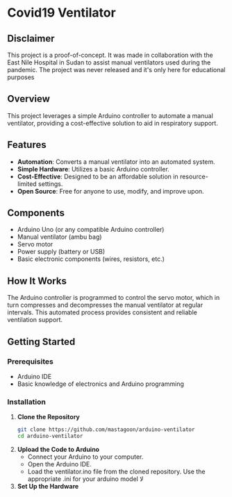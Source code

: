 # Covid19 Ventilator

## Disclaimer
This project is a proof-of-concept. It was made in collaboration with the East Nile Hospital in Sudan to assist manual ventilators used during the pandemic. The project was never released and it's only here for educational purposes

## Overview

This project leverages a simple Arduino controller to automate a manual ventilator, providing a cost-effective solution to aid in respiratory support.

## Features

- **Automation**: Converts a manual ventilator into an automated system.
- **Simple Hardware**: Utilizes a basic Arduino controller.
- **Cost-Effective**: Designed to be an affordable solution in resource-limited settings.
- **Open Source**: Free for anyone to use, modify, and improve upon.

## Components

- Arduino Uno (or any compatible Arduino controller)
- Manual ventilator (ambu bag)
- Servo motor
- Power supply (battery or USB)
- Basic electronic components (wires, resistors, etc.)

## How It Works

The Arduino controller is programmed to control the servo motor, which in turn compresses and decompresses the manual ventilator at regular intervals. This automated process provides consistent and reliable ventilation support.

## Getting Started

### Prerequisites

- Arduino IDE
- Basic knowledge of electronics and Arduino programming

### Installation

1. **Clone the Repository**
   ```bash
   git clone https://github.com/mastagoon/arduino-ventilator
   cd arduino-ventilator
   ```
2. **Upload the Code to Arduino**
    - Connect your Arduino to your computer.
    - Open the Arduino IDE.
    - Load the ventilator.ino file from the cloned repository. Use the appropriate .ini for your arduino model
لا
3. **Set Up the Hardware**
   
